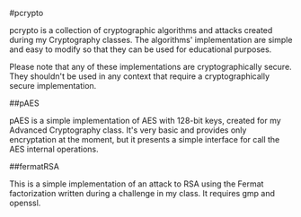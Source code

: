 #pcrypto

pcrypto is a collection of cryptographic algorithms and attacks created during my Cryptography classes. The algorithms' implementation are simple and easy to modify so that they can be used for educational purposes.

Please note that any of these implementations are cryptographically secure. They shouldn't be used in any context that require a cryptographically secure implementation.

##pAES

pAES is a simple implementation of AES with 128-bit keys, created for my Advanced Cryptography class. It's very basic and provides only encryptation at the moment, but it presents a simple interface for call the AES internal operations.

##fermatRSA

This is a simple implementation of an attack to RSA using the Fermat factorization written during a challenge in my class. It requires gmp and openssl.
